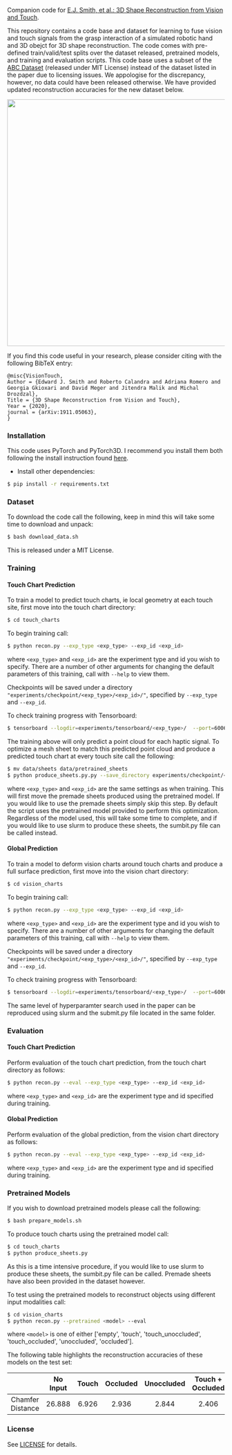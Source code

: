 <!---
Copyright (c) Facebook, Inc. and its affiliates.
All rights reserved.
This source code is licensed under the license found in the
LICENSE file in the root directory of this source tree.
-->

Companion code for [E.J. Smith, et al.: 3D Shape Reconstruction from Vision and Touch](https://arxiv.org/abs/2007.03778).

This repository contains a code base and dataset for learning to fuse vision and touch signals from the 
grasp interaction of a simulated robotic hand and 3D obejct for 3D shape reconstruction. The code comes with pre-defined train/valid/test splits
over the dataset released, pretrained models, and training and evaluation scripts. This code base uses a subset of the [ABC Dataset](https://deep-geometry.github.io/abc-dataset/) (released under MIT License) instead of the dataset listed in the paper due to licensing issues. 
We appologise for the discrepancy, however, no data could have been released otherwise. We have provided updated reconstruction accuracies for the new dataset below. 

<p align="center">
  <img  src="images/Vision_Touch.png" width="570"  >
</p>

If you find this code useful in your research, please consider citing with the following BibTeX entry:

```
@misc{VisionTouch,
Author = {Edward J. Smith and Roberto Calandra and Adriana Romero and Georgia Gkioxari and David Meger and Jitendra Malik and Michal Drozdzal},
Title = {3D Shape Reconstruction from Vision and Touch},
Year = {2020},
journal = {arXiv:1911.05063},
}
```

### Installation

This code uses PyTorch and PyTorch3D. I recommend you install them both following the install instruction found 
[here](https://github.com/facebookresearch/pytorch3d/blob/main/INSTALL.md).

- Install other dependencies:
```bash
$ pip install -r requirements.txt
```

### Dataset
To download the code call the following, keep in mind this will take some time to download and unpack:
```bash
$ bash download_data.sh
```
This is released under a MIT License. 

### Training

#### Touch Chart Prediction 

To train a model to predict touch charts, ie local geometry at each touch site, first move into the touch chart directory: 
```bash
$ cd touch_charts
``` 
To begin training call: 
```bash
$ python recon.py --exp_type <exp_type> --exp_id <exp_id> 
``` 
where  ```<exp_type>``` and  ```<exp_id>``` are the experiment type and id you wish to specify. There are a number of other arguments 
for changing the default parameters of this training, call with  ```--help``` to view them. 

Checkpoints will be saved under a directory ```"experiments/checkpoint/<exp_type>/<exp_id>/"```,  specified by ```--exp_type``` and  ```--exp_id```. 

To check training progress with Tensorboard:
```bash
$ tensorboard --logdir=experiments/tensorboard/<exp_type>/  --port=6006
```

The training above will only predict a point cloud for each haptic signal. To optimize a mesh sheet to match this predicted point cloud 
and produce a predicted touch chart at every touch site call the following: 
```bash
$ mv data/sheets data/pretrained_sheets
$ python produce_sheets.py.py --save_directory experiments/checkpoint/<exp_type>/<exp_id>/encoder_touch
```

where ```<exp_type>``` and ```<exp_id>``` are the same settings as when training. This will first move the premade sheets produced using the pretrained model. 
If you would like to use the premade sheets simply skip this step. By default the script uses the pretrained model provided to perform this optimization.
Regardless of the model used, this will take some time to complete, and if you would like to use slurm to produce these
sheets, the sumbit.py file can be called instead. 


#### Global Prediction

To train a model to deform vision charts around touch charts and produce a full surface prediction, first move into the vision chart directory: 
```bash
$ cd vision_charts
``` 
To begin training call: 
```bash
$ python recon.py --exp_type <exp_type> --exp_id <exp_id> 
``` 
where  ```<exp_type>``` and  ```<exp_id>``` are the experiment type and id you wish to specify. There are a number of other arguments for changing the default parameters of this training, call with  ```--help``` to view them. 

Checkpoints will be saved under a directory ```"experiments/checkpoint/<exp_type>/<exp_id>/"```,  specified by ```--exp_type``` and  ```--exp_id```. 

To check training progress with Tensorboard:
```bash
$ tensorboard --logdir=experiments/tensorboard/<exp_type>/  --port=6006
```

The same level of hyperparamter search used in the paper can be reproduced using slurm and the submit.py file located in the same folder. 
### Evaluation

#### Touch Chart Prediction 

Perform evaluation of the touch chart prediction, from the touch chart directory as follows:
```bash
$ python recon.py --eval --exp_type <exp_type> --exp_id <exp_id> 
``` 
where  ```<exp_type>``` and  ```<exp_id>``` are the experiment type and id specified during training. 

#### Global Prediction

Perform evaluation of the global prediction, from the vision chart directory as follows:
```bash
$ python recon.py --eval --exp_type <exp_type> --exp_id <exp_id> 
``` 
where  ```<exp_type>``` and  ```<exp_id>``` are the experiment type and id specified during training. 


### Pretrained Models
If you wish to download pretrained models please call the following: 
```bash
$ bash prepare_models.sh
```

To produce touch charts using the pretrained model call: 
```bash
$ cd touch_charts
$ python produce_sheets.py 
```
As this is a time intensive procedure, if you would like to use slurm to produce these
sheets, the sumbit.py file can be called. Premade sheets have also been provided in the dataset however.

To test using the pretrained models to reconstruct objects using different input modalities call: 
```bash
$ cd vision_charts 
$ python recon.py --pretrained <model> --eval
```
where ```<model>``` is one of either ['empty', 'touch', 'touch_unoccluded', 'touch_occluded', 'unoccluded', 'occluded'].

The following table highlights the reconstruction accuracies of these models on the test set:

|                     | No Input     | Touch     | Occluded | Unoccluded | Touch + Occluded | Touch + Unoccluded |
|:-----------------------:|:------------:|:---------:|:--------:|:----------:|:----------------:|:------------------:|
|    Chamfer Distance     | 26.888       | 6.926     | 2.936    | 2.844      | 2.406            | 2.468              |



### License
See [LICENSE](LICENSE.md) for details.
